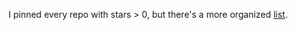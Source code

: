 
I pinned every repo with stars > 0, but there's a more organized [list](https://philchu.ghost.io/open-source/).
